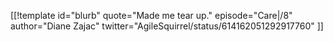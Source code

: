 [[!template id="blurb"
quote="Made me tear up."
episode="Care|/8"
author="Diane Zajac"
twitter="AgileSquirrel/status/614162051292917760"
]]
